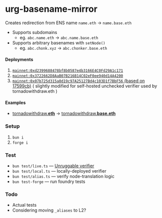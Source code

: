 # urg-basename-mirror

Creates redirection from ENS name `name.eth` &rarr;  `name.base.eth`
* Supports subdomains
	* eg. `abc.name.eth` &rarr; `abc.name.base.eth`
* Supports arbitrary basenames with `setNode()`
	* eg. `abc.chonk.xyz` &rarr; `abc.chonker.base.eth`

#### Deployments
1. [`mainnet:0xd2399688478bf8b0587e4b3166E4C0Fd29A1c171`](https://etherscan.io/address/0xd2399688478bf8b0587e4b3166e4c0fd29a1c171#code)
2. [`mainnet:0x3722662D8AaB07B216B14C02eF0ee940d14A4200`](https://etherscan.io/address/0x3722662D8AaB07B216B14C02eF0ee940d14A4200#code)
3. [`mainnet:0x07b725d315a0d19c97A25127Bd4c103D1f7BbF56` (based on 17599cb)](https://etherscan.io/address/0x07b725d315a0d19c97A25127Bd4c103D1f7BbF56#code) ( slightly modified for self-hosted unchecked verifier used by tornadowithdraw.eth )

#### Examples

* [tornadowithdraw.**eth**](https://app.ens.domains/tornadowithdraw.eth) &rarr; [tornadowithdraw.**base.eth**](https://app.ens.domains/tornadowithdraw.base.eth)

### Setup

1. `bun i`
1. `forge i`

### Test

* `bun test/live.ts` — [Unruggable verifier](https://gateway-docs.unruggable.com/verifiers/deployments)
* `bun test/local.ts` — locally-deployed verifier
* `bun test/alias.ts` — verify node-translation logic
* `bun test-forge` — run foundry tests

### Todo

* Actual tests
* Considering moving `_aliases` to L2?
